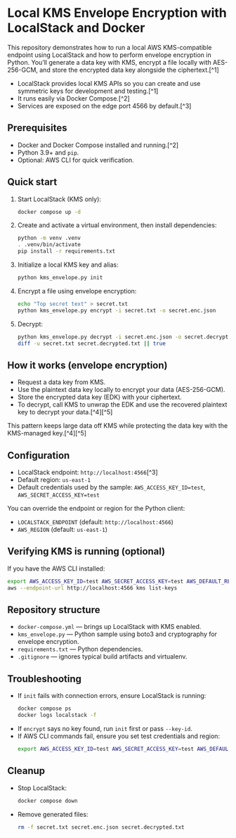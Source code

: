 # Local KMS Envelope Encryption with LocalStack and Docker

This repository demonstrates how to run a local AWS KMS-compatible endpoint using LocalStack and how to perform envelope encryption in Python.
You’ll generate a data key with KMS, encrypt a file locally with AES-256-GCM, and store the encrypted data key alongside the ciphertext.[^1]

- LocalStack provides local KMS APIs so you can create and use symmetric keys for development and testing.[^1]
- It runs easily via Docker Compose.[^2]
- Services are exposed on the edge port 4566 by default.[^3]

## Prerequisites

- Docker and Docker Compose installed and running.[^2]
- Python 3.9+ and `pip`.
- Optional: AWS CLI for quick verification.

## Quick start

1. Start LocalStack (KMS only):

   ```bash
   docker compose up -d
   ```

2. Create and activate a virtual environment, then install dependencies:

   ```bash
   python -m venv .venv
   . .venv/bin/activate
   pip install -r requirements.txt
   ```

3. Initialize a local KMS key and alias:

   ```bash
   python kms_envelope.py init
   ```

4. Encrypt a file using envelope encryption:

   ```bash
   echo "Top secret text" > secret.txt
   python kms_envelope.py encrypt -i secret.txt -o secret.enc.json
   ```

5. Decrypt:
   ```bash
   python kms_envelope.py decrypt -i secret.enc.json -o secret.decrypted.txt
   diff -u secret.txt secret.decrypted.txt || true
   ```

## How it works (envelope encryption)

- Request a data key from KMS.
- Use the plaintext data key locally to encrypt your data (AES-256-GCM).
- Store the encrypted data key (EDK) with your ciphertext.
- To decrypt, call KMS to unwrap the EDK and use the recovered plaintext key to decrypt your data.[^4][^5]

This pattern keeps large data off KMS while protecting the data key with the KMS-managed key.[^4][^5]

## Configuration

- LocalStack endpoint: `http://localhost:4566`[^3]
- Default region: `us-east-1`
- Default credentials used by the sample: `AWS_ACCESS_KEY_ID=test`, `AWS_SECRET_ACCESS_KEY=test`

You can override the endpoint or region for the Python client:

- `LOCALSTACK_ENDPOINT` (default: `http://localhost:4566`)
- `AWS_REGION` (default: `us-east-1`)

## Verifying KMS is running (optional)

If you have the AWS CLI installed:

```bash
export AWS_ACCESS_KEY_ID=test AWS_SECRET_ACCESS_KEY=test AWS_DEFAULT_REGION=us-east-1
aws --endpoint-url http://localhost:4566 kms list-keys
```

## Repository structure

- `docker-compose.yml` — brings up LocalStack with KMS enabled.
- `kms_envelope.py` — Python sample using boto3 and cryptography for envelope encryption.
- `requirements.txt` — Python dependencies.
- `.gitignore` — ignores typical build artifacts and virtualenv.

## Troubleshooting

- If `init` fails with connection errors, ensure LocalStack is running:
  ```bash
  docker compose ps
  docker logs localstack -f
  ```
- If `encrypt` says no key found, run `init` first or pass `--key-id`.
- If AWS CLI commands fail, ensure you set test credentials and region:
  ```bash
  export AWS_ACCESS_KEY_ID=test AWS_SECRET_ACCESS_KEY=test AWS_DEFAULT_REGION=us-east-1
  ```

## Cleanup

- Stop LocalStack:
  ```bash
  docker compose down
  ```
- Remove generated files:
  ```bash
  rm -f secret.txt secret.enc.json secret.decrypted.txt
  ```
